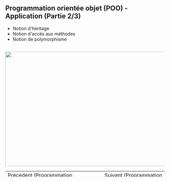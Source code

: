<h2 dir="auto" id="user-content-h_174031069121655196260265"><strong><span>Programmation orient&eacute;e objet (POO) - Application</span> </strong><strong>(Partie 2/3)</strong></h2>
<ul dir="auto">
<li>Notion d'h&eacute;ritage</li>
<li>Notion d'accès aux m&eacute;thodes</li>
<li>Notion de polymorphisme</li>
</ul>
<p dir="auto"></p>
<p>&nbsp;<a href="https://youtu.be/U2lEx78yICY"><img src="4.jpg" width="640" height="362" alt="" style="display: block; margin-left: auto; margin-right: auto;" /></a></p>
<p></p>
<p></p>
<table border="0" style="width: 100%; border-collapse: collapse; border-style: none; height: 18px;">
<tbody>
<tr style="height: 18px;">
<td style="width: 50%; height: 18px;"><a href="https://github.com/Technologies-de-France/Formation-LabVIEW/tree/main/H-1%20Programmation%20orient%C3%A9e%20objet%20(POO)%20-%20Introduction">Pr&eacute;c&eacute;dent (Programmation orient&eacute;e objet (POO) - Introduction)</a><a href="/D-2%20Queue message handler - QMH - Calculatrice 1/"></a><a href="/D-1 Queue message handler - QMH/"></a><a href="/C-3 Machine d'&eacute;tat, le template NI/"></a><br /><a href="/C-1 Machine d'&eacute;tat, pr&eacute;sentation/"></a></td>
<td style="width: 50%; text-align: right; height: 18px;"><a href="/C-3 Machine d'&eacute;tat, le template NI/"></a><a href="https://github.com/Technologies-de-France/Formation-LabVIEW/tree/main/H-2%20Programmation%20orient%C3%A9e%20objet%20(POO)%20-%20Application">Suivant (<span>Programmation orient&eacute;e objet (POO) - Utilisation</span>)</a></td>
</tr>
</tbody>
</table>
<p dir="auto" id="user-content-h_4774480761351655104528452" style="text-align: left;"></p>
